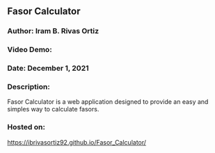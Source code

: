 ## Fasor Calculator
### Author: Iram B. Rivas Ortiz
### Video Demo: 
### Date: December 1, 2021
### Description:
Fasor Calculator is a web application designed to provide an easy and simples way to calculate fasors.

### Hosted on:
https://ibrivasortiz92.github.io/Fasor_Calculator/